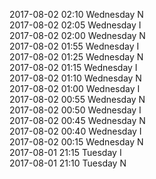 2017-08-02 02:10 Wednesday  N  
2017-08-02 02:05 Wednesday  I  
2017-08-02 02:00 Wednesday  N  
2017-08-02 01:55 Wednesday  I  
2017-08-02 01:25 Wednesday  N  
2017-08-02 01:15 Wednesday  I  
2017-08-02 01:10 Wednesday  N  
2017-08-02 01:00 Wednesday  I  
2017-08-02 00:55 Wednesday  N  
2017-08-02 00:50 Wednesday  I  
2017-08-02 00:45 Wednesday  N  
2017-08-02 00:40 Wednesday  I  
2017-08-02 00:15 Wednesday  N  
2017-08-01 21:15 Tuesday  I  
2017-08-01 21:10 Tuesday  N  
